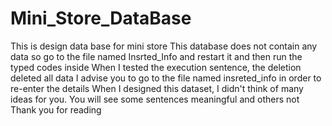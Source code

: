 # Mini_Store_DataBase
This is design data base for mini store
This database does not contain any data so go to the file named Insrted_Info and restart it and then run the typed codes inside
When I tested the execution sentence, the deletion deleted all data
I advise you to go to the file named insreted_info in order to re-enter the details
When I designed this dataset, I didn't think of many ideas for you. You will see some sentences meaningful and others not
Thank you for reading 

